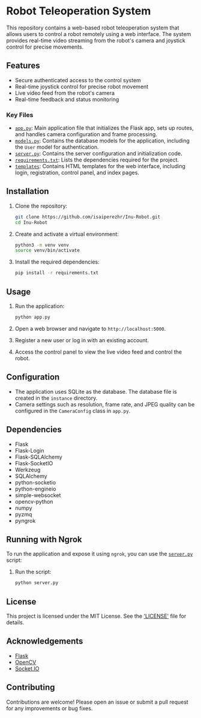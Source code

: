 # Robot Teleoperation System

This repository contains a web-based robot teleoperation system that allows users to control a robot remotely using a web interface. The system provides real-time video streaming from the robot's camera and joystick control for precise movements.

## Features

- Secure authenticated access to the control system
- Real-time joystick control for precise robot movement
- Live video feed from the robot's camera
- Real-time feedback and status monitoring

### Key Files

- [`app.py`](app.py): Main application file that initializes the Flask app, sets up routes, and handles camera configuration and frame processing.
- [`models.py`](models.py): Contains the database models for the application, including the `User` model for authentication.
- [`server.py`](server.py): Contains the server configuration and initialization code.
- [`requirements.txt`](requirements.txt): Lists the dependencies required for the project.
- [`templates`](templates): Contains HTML templates for the web interface, including login, registration, control panel, and index pages.

## Installation

1. Clone the repository:
    ```sh
    git clone https://github.com/isaiperezhr/Inu-Robot.git
    cd Inu-Robot
    ```

2. Create and activate a virtual environment:
    ```sh
    python3 -m venv venv
    source venv/bin/activate
    ```

3. Install the required dependencies:
    ```sh
    pip install -r requirements.txt
    ```

## Usage

1. Run the application:
    ```sh
    python app.py
    ```

2. Open a web browser and navigate to `http://localhost:5000`.

3. Register a new user or log in with an existing account.

4. Access the control panel to view the live video feed and control the robot.

## Configuration

- The application uses SQLite as the database. The database file is created in the `instance` directory.
- Camera settings such as resolution, frame rate, and JPEG quality can be configured in the `CameraConfig` class in `app.py`.

## Dependencies

- Flask
- Flask-Login
- Flask-SQLAlchemy
- Flask-SocketIO
- Werkzeug
- SQLAlchemy
- python-socketio
- python-engineio
- simple-websocket
- opencv-python
- numpy
- pyzmq
- pyngrok

## Running with Ngrok

To run the application and expose it using `ngrok`, you can use the [`server.py`](server.py) script:

1. Run the script:
    ```sh
    python server.py
    ```

## License

This project is licensed under the MIT License. See the ['LICENSE'](LICENSE) file for details.

## Acknowledgements

- [Flask](https://flask.palletsprojects.com/)
- [OpenCV](https://opencv.org/)
- [Socket.IO](https://socket.io/)

## Contributing

Contributions are welcome! Please open an issue or submit a pull request for any improvements or bug fixes.